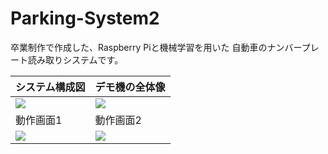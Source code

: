# Parking-System2
卒業制作で作成した、Raspberry Piと機械学習を用いた
自動車のナンバープレート読み取りシステムです。  

|システム構成図|デモ機の全体像|
|---|---|
|![](https://cloud.githubusercontent.com/assets/12871716/24836990/d015dc3c-1d64-11e7-9565-b21173314b2d.png)|![](https://cloud.githubusercontent.com/assets/12871716/24836993/e4e7b6b2-1d64-11e7-9d8b-b76cf87396fc.png)|
|動作画面1|動作画面2|
|![](https://cloud.githubusercontent.com/assets/12871716/24837088/328372b0-1d67-11e7-8394-8a0913bb788e.png)|![](https://cloud.githubusercontent.com/assets/12871716/24837089/3455f05e-1d67-11e7-8804-486a012237ae.png)|
